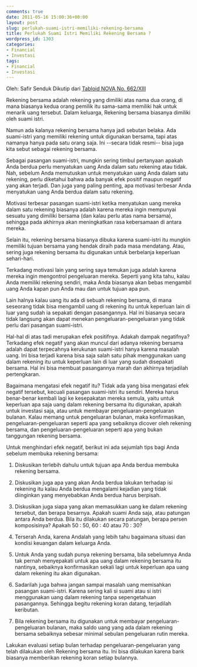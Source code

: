 ```yaml
---
comments: true
date: 2011-05-16 15:00:36+00:00
layout: post
slug: perlukah-suami-istri-memiliki-rekening-bersama
title: Perlukah Suami Istri Memiliki Rekening Bersama ?
wordpress_id: 1303
categories:
- Financial
- Investasi
tags:
- Financial
- Investasi
---
```


Oleh: Safir Senduk
Dikutip dari [Tabloid NOVA No. 662/XIII](http://www.tabloidnova.com/)

Rekening bersama adalah rekening yang dimiliki atas nama dua orang, di mana biasanya kedua orang pemilik itu sama-sama memiliki hak untuk menarik uang tersebut. Dalam keluarga, Rekening bersama biasanya dimiliki oleh suami istri.

Namun ada kalanya rekening bersama hanya jadi sebutan belaka. Ada suami-istri yang memiliki rekening untuk digunakan bersama, tapi atas namanya hanya pada satu orang saja. Ini --secara tidak resmi-- bisa juga kita sebut sebagai rekening bersama.

Sebagai pasangan suami-istri, mungkin sering timbul pertanyaan apakah Anda berdua perlu menyatukan uang Anda dalam satu rekening atau tidak. Nah, sebelum Anda memutuskan untuk menyatukan uang Anda dalam satu rekening, perlu diketahui bahwa ada banyak efek positif maupun negatif yang akan terjadi. Dan juga yang paling penting, apa motivasi terbesar Anda menyatukan uang Anda berdua dalam satu rekening.

Motivasi terbesar pasangan suami-istri ketika menyatukan uang mereka dalam satu rekening biasanya adalah karena mereka ingin mempunyai sesuatu yang dimiliki bersama (dan kalau perlu atas nama bersama), sehingga pada akhirnya akan meningkatkan rasa kebersamaan di antara mereka.
<!-- more -->
Selain itu, rekening bersama biasanya dibuka karena suami-istri itu mungkin memiliki tujuan bersama yang hendak diraih pada masa mendatang. Atau, sering juga rekening bersama itu digunakan untuk berbelanja keperluan sehari-hari.

Terkadang motivasi lain yang sering saya temukan juga adalah karena mereka ingin mengontrol pengeluaran mereka. Seperti yang kita tahu, kalau Anda memiliki rekening sendiri, maka Anda biasanya akan bebas mengambil uang Anda kapan pun Anda mau dan untuk tujuan apa pun.

Lain halnya kalau uang itu ada di sebuah rekening bersama, di mana seseorang tidak bisa mengambil uang di rekening itu untuk keperluan lain di luar yang sudah ia sepakati dengan pasangannya. Hal ini biasanya secara tidak langsung akan dapat menekan pengeluaran-pengeluaran yang tidak perlu dari pasangan suami-istri.

Hal-hal di atas tadi merupakan efek positifnya. Adakah dampak negatifnya? Terkadang efek negatif yang akan muncul dari adanya rekening bersama adalah dapat terpecahnya kerukunan suami-istri hanya karena masalah uang. Ini bisa terjadi karena bisa saja salah satu pihak menggunakan uang dalam rekening itu untuk keperluan lain di luar yang sudah disepakati bersama. Hal ini bisa membuat pasangannya marah dan akhirnya terjadilah pertengkaran.

Bagaimana mengatasi efek negatif itu? Tidak ada yang bisa mengatasi efek negatif tersebut, kecuali pasangan suami-istri itu sendiri. Mereka harus benar-benar kembali lagi ke kesepakatan mereka semula, yaitu untuk keperluan apa saja uang dalam rekening bersama itu digunakan, apakah untuk investasi saja, atau untuk membayar pengeluaran-pengeluaran bulanan. Kalau memang untuk pengeluaran bulanan, maka konfirmasikan, pengeluaran-pengeluaran seperti apa yang sebaiknya dicover oleh rekening bersama, dan pengeluaran-pengeluaran seperti apa yang bukan tanggungan rekening bersama.

Untuk menghindari efek negatif, berikut ini ada sejumlah tips bagi Anda sebelum membuka rekening bersama:




  1. Diskusikan terlebih dahulu untuk tujuan apa Anda berdua membuka rekening bersama.


  2. Diskusikan juga apa yang akan Anda berdua lakukan terhadap isi rekening itu kalau Anda berdua mengalami kejadian yang tidak diinginkan yang menyebabkan Anda berdua harus berpisah.


  3. Diskusikan juga siapa yang akan memasukkan uang ke dalam rekening tersebut, dan berapa besarnya. Apakah suami Anda saja, atau patungan antara Anda berdua. Bila itu dilakukan secara patungan, berapa persen komposisinya? Apakah 50 : 50, 60 : 40 atau 70 : 30?


  4. Terserah Anda, karena Andalah yang lebih tahu bagaimana situasi dan kondisi keuangan dalam keluarga Anda.


  5. Untuk Anda yang sudah punya rekening bersama, bila sebelumnya Anda tak pernah menyepakati untuk apa uang dalam rekening bersama itu nantinya, sebaiknya konfirmasikan sekali lagi untuk keperluan apa uang dalam rekening itu akan digunakan.


  6. Sadarilah juga bahwa jangan sampai masalah uang memisahkan pasangan suami-istri. Karena sering kali si suami atau si istri menggunakan uang dalam rekening tanpa sepengetahuan pasangannya. Sehingga begitu rekening koran datang, terjadilah keributan.


  7. Bila rekening bersama itu digunakan untuk membayar pengeluaran-pengeluaran bulanan, maka saldo uang yang ada dalam rekening bersama sebaiknya sebesar minimal sebulan pengeluaran rutin mereka.



Lakukan evaluasi setiap bulan terhadap pengeluaran-pengeluaran yang telah dilakukan oleh Rekening bersama itu. Ini bisa dilakukan karena bank biasanya memberikan rekening koran setiap bulannya. 

